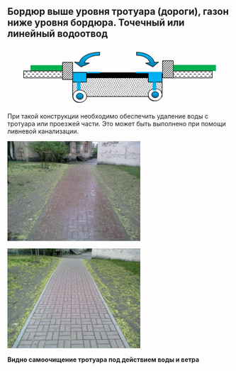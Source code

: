 ## Бордюр выше уровня тротуара (дороги), газон ниже уровня бордюра. Точечный или линейный водоотвод

![Почти Правильно!](/image/fig2_2.png "Почти Правильно!")

При такой конструкции необходимо обеспечить удаление воды с тротуара или проезжей части. Это может быть выполнено при помощи ливневой канализации.

[^1]: Если газон будет выше уровня тротуара, но ниже бордюра, прилегающего к газону, вода не будет смывать песок и грязь с дорожки на газон, и всё будет смываться в канализацию, забивая её, либо оставаться на дорожке, если ливнёвки нет.  Поэтому такое решение названо полуправильным. Но, оно пригодно для удаления воды с поверхности больших площадок с твёрдым покрытием: стоянок, площадей и т. п. Также оно единственное правильное для удаления воды с проезжей части городских улиц.

[^2]: Если тротуары сделаны правильно, это позволит быстрее производить зимнюю уборку. Дворникам не надо вручную перебрасывать снег через бордюры. Трактор с передним отвалом или щёткой ускорит уборку, сдвинув снег на газон или обочину.

[^3]: При правильной конструкции и технологии количество наледи на тротуаре значительно сократится, потому что вода не будет скапливаться, а снег будет проще убирать и это устранит необходимость использования соли и реагентов.

[^4]: Летняя уборка, как таковая перестаёт быть нужной, кроме случаев специального загрязнения таких тротуаров. Земля с газонов на тротуар не стекает. Всё что заносится ветром, смывается осадками.	Замеры загрязнения тротуаров в Санкт-Петербурге показали, что при максимально допустимом загрязнении 30 гр./кв.м, правильные тротуары имеют загрязнение 5-20 гр., а сделанные по обычной схеме от 40 до 150 гр./ кв.м.


![13 мая 2014 года время 21 час.](/image/fig2_3.png "13 мая 2014 года время 21 час.")

![14 мая 2014 года время 21 час.](/image/fig2_4.png "14 мая 2014 года время 21 час.")

**Видно самоочищение тротуара под действием воды и ветра**

